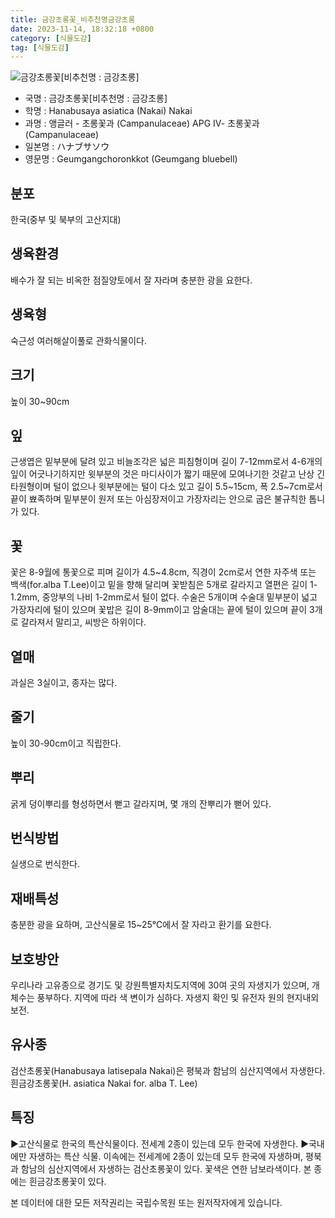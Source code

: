 ```yaml
---
title: 금강초롱꽃_비추천명금강초롱
date: 2023-11-14, 18:32:18 +0800
category: [식물도감]
tag: [식물도감]
---
```




![금강초롱꽃[비추천명 : 금강초롱]](http://www.nature.go.kr/fileUpload/plants/basic/Campanulaceae/Hanabusaya/10861/10861_1_th2.jpg)
- 국명 : 금강초롱꽃[비추천명 : 금강초롱]
- 학명 : Hanabusaya asiatica (Nakai) Nakai
- 과명 : 앵글러 - 초롱꽃과 (Campanulaceae) APG Ⅳ- 초롱꽃과 (Campanulaceae)
- 일본명 : ハナブサソウ
- 영문명 : Geumgangchoronkkot (Geumgang bluebell)


## 분포
한국(중부 및 북부의 고산지대) 
## 생육환경
배수가 잘 되는 비옥한 점질양토에서 잘 자라며 충분한 광을 요한다.
## 생육형
숙근성 여러해살이풀로 관화식물이다.
## 크기
높이 30~90cm
## 잎
근생엽은 밑부분에 달려 있고 비늘조각은 넓은 피침형이며 길이 7-12mm로서 4-6개의 잎이 어긋나기하지만 윗부분의 것은 마디사이가 짧기 때문에 모여나기한 것같고 난상 긴 타원형이며 털이 없으나 윗부분에는 털이 다소 있고 길이 5.5~15cm, 폭 2.5~7cm로서 끝이 뾰족하며 밑부분이 원저 또는 아심장저이고 가장자리는 안으로 굽은 불규칙한 톱니가 있다.
## 꽃
꽃은 8-9월에 통꽃으로 피며 길이가 4.5~4.8cm, 직경이 2cm로서 연한 자주색 또는 백색(for.alba T.Lee)이고 밑을 향해 달리며 꽃받침은 5개로 갈라지고 열편은 길이 1-1.2mm, 중앙부의 나비 1-2mm로서 털이 없다. 수술은 5개이며 수술대 밑부분이 넓고 가장자리에 털이 있으며 꽃밥은 길이 8-9mm이고 암술대는 끝에 털이 있으며 끝이 3개로 갈라져서 말리고, 씨방은 하위이다.
## 열매
과실은 3실이고, 종자는 많다.
## 줄기
높이 30-90cm이고 직립한다.
## 뿌리
굵게 덩이뿌리를 형성하면서 뻗고 갈라지며, 몇 개의 잔뿌리가 뻗어 있다.
## 번식방법
실생으로 번식한다.
## 재배특성
충분한 광을 요하며, 고산식물로 15~25℃에서 잘 자라고 환기를 요한다.
## 보호방안
우리나라 고유종으로 경기도 및 강원특별자치도지역에 30여 곳의 자생지가 있으며, 개체수는 풍부하다. 지역에 따라 색 변이가 심하다. 자생지 확인 및 유전자 원의 현지내외 보전.
## 유사종
검산초롱꽃(Hanabusaya latisepala Nakai)은 평북과 함남의 심산지역에서 자생한다.흰금강초롱꽃(H. asiatica Nakai for. alba T. Lee)
## 특징
▶고산식물로 한국의 특산식물이다. 전세계 2종이 있는데 모두 한국에 자생한다.▶국내에만 자생하는 특산 식물. 이속에는 전세계에 2종이 있는데 모두 한국에 자생하며, 평북과 함남의 심산지역에서 자생하는 검산초롱꽃이 있다. 꽃색은 연한 남보라색이다. 본 종에는 흰금강초롱꽃이 있다.






본 데이터에 대한 모든 저작권리는 국립수목원 또는 원저작자에게 있습니다.

